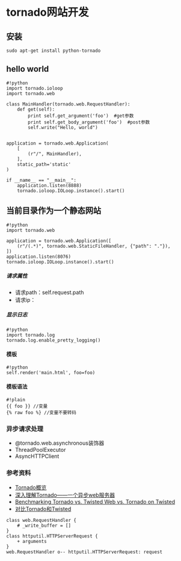 # tornado网站开发

## 安装
`sudo apt-get install python-tornado`  

## hello world
```
#!python
import tornado.ioloop
import tornado.web

class MainHandler(tornado.web.RequestHandler):
    def get(self):
        print self.get_argument('foo')  #get参数
        print self.get_body_argument('foo')  #post参数
        self.write("Hello, world")


application = tornado.web.Application(
    [
        (r"/", MainHandler),
    ],
    static_path='static'
)

if __name__ == "__main__":
    application.listen(8888)
    tornado.ioloop.IOLoop.instance().start()
```

## 当前目录作为一个静态网站
```
#!python
import tornado.web

application = tornado.web.Application([
    (r"/(.*)", tornado.web.StaticFileHandler, {"path": "."}),
])
application.listen(8076)
tornado.ioloop.IOLoop.instance().start()
```

##### 请求属性
* 请求path：self.request.path
* 请求ip：


##### 显示日志
```
#!python
import tornado.log
tornado.log.enable_pretty_logging()
```
#### 模板
```
#!python
self.render('main.html', foo=foo)
```


#### 模板语法
```
#!plain
{{ foo }} //变量
{% raw foo %} //变量不要转码
```

### 异步请求处理
* @tornado.web.asynchronous装饰器
* ThreadPoolExecutor
* AsyncHTTPClient

### 参考资料
* [Tornado概览](http://sebug.net/paper/books/tornado/)
* [深入理解Tornado——一个异步web服务器](http://www.cnblogs.com/yiwenshengmei/archive/2011/06/08/understanding_tornado.html)
* [Benchmarking Tornado vs. Twisted Web vs. Tornado on Twisted ](http://programmingzen.com/2009/09/13/benchmarking-tornado-vs-twisted-web-vs-tornado-on-twisted/)
* [对比Tornado和Twisted](http://blog.csdn.net/chenggong2dm/article/details/23344389)


```uml
class web.RequestHandler {
    # _write_buffer = []
}
class httputil.HTTPServerRequest {
    + arguments
}
web.RequestHandler o-- httputil.HTTPServerRequest: request
```